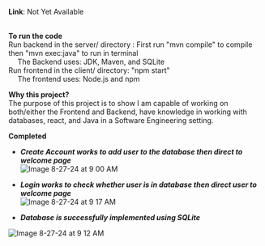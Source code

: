 **Link**: Not Yet Available  <br/><br/>


**To run the code**  <br/>
Run backend in the server/ directory : First run "mvn compile" to compile then "mvn exec:java" to run in terminal  <br/>
&emsp; The Backend uses: JDK, Maven, and SQLite  <br>
Run frontend in the client/ directory: "npm start"  <br>
&emsp; The frontend uses: Node.js and npm


**Why this project?**  <br/>
The purpose of this project is to show I am capable of working on both/either the Frontend and Backend, have knowledge in working with databases, react, and Java in a Software Engineering setting.


**Completed**  <br/>
* ***Create Account works to add user to the database then direct to welcome page***  <br/>
![Image 8-27-24 at 9 00 AM](https://github.com/user-attachments/assets/18d2661e-02f3-4668-b0d3-c2855f779c4c)

* ***Login works to check whether user is in database then direct user to welcome page***  <br/>
![Image 8-27-24 at 9 17 AM](https://github.com/user-attachments/assets/1a9b30dc-af94-4451-8cb8-d886b3623f16)

* ***Database is successfully implemented using SQLite***  </br>

![Image 8-27-24 at 9 12 AM](https://github.com/user-attachments/assets/395311b2-bd2d-454e-a1b4-cfdbe23098b9)

